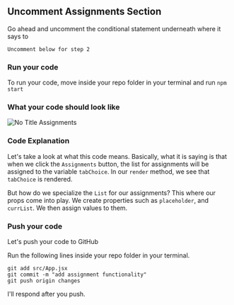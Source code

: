 ## Uncomment Assignments Section 

Go ahead and uncomment the conditional statement underneath where it says to

`Uncomment below for step 2`


### Run your code

To run your code, move inside your repo folder in your terminal and run `npm start`

### What your code should look like

![No Title Assignments](https://user-images.githubusercontent.com/25253905/61294177-1ddf2700-a78a-11e9-963d-8b6d2a4f7b82.png)

### Code Explanation

Let's take a look at what this code means. Basically, what it is saying is that when we click the `Assignments` button, the list for assignments will be assigned to the variable `tabChoice`. In our `render` method, we see that `tabChoice` is rendered.

But how do we specialize the `List` for our assignments? This where our props come into play. We create properties such as `placeholder`, and `currList`. We then assign values to them.

### Push your code
Let's push your code to GitHub

Run the following lines inside your repo folder in your terminal.

```
git add src/App.jsx
git commit -m "add assignment functionality"
git push origin changes
```

I'll respond after you push.
